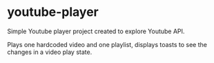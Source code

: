 # youtube-player

Simple Youtube player project created to explore Youtube API. 

Plays one hardcoded video and one playlist, displays toasts to see the changes in a video play state.

